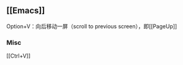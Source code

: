 







## [[Emacs]]

Option+V：向后移动一屏（scroll to previous screen），即[[PageUp]]


### Misc

[[Ctrl+V]]








